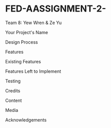 # FED-AASSIGNMENT-2-
Team 8: Yew Wren &amp; Ze Yu


Your Project's Name


Design Process

Features

Existing Features

Features Left to Implement

Testing

Credits

Content

Media

Acknowledgements
